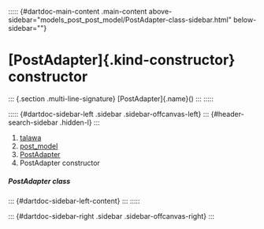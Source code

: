 ::::: {#dartdoc-main-content .main-content above-sidebar="models_post_post_model/PostAdapter-class-sidebar.html" below-sidebar=""}
<div>

# [PostAdapter]{.kind-constructor} constructor

</div>

::: {.section .multi-line-signature}
[PostAdapter]{.name}()
:::
:::::

::::: {#dartdoc-sidebar-left .sidebar .sidebar-offcanvas-left}
::: {#header-search-sidebar .hidden-l}
:::

1.  [talawa](../../index.html)
2.  [post_model](../../models_post_post_model/)
3.  [PostAdapter](../../models_post_post_model/PostAdapter-class.html)
4.  PostAdapter constructor

##### PostAdapter class

::: {#dartdoc-sidebar-left-content}
:::
:::::

::: {#dartdoc-sidebar-right .sidebar .sidebar-offcanvas-right}
:::
